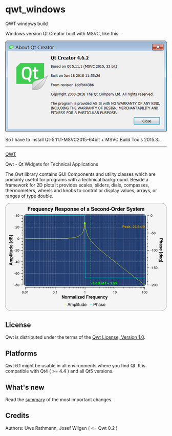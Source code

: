 # qwt_windows

QWT windows build


Windows version Qt Creator built with MSVC, like this:

![Version](qt-creator-opensource-windows-4.6.2.png)

So I have to install Qt-5.11.1-MSVC2015-64bit + MSVC Build Tools 2015.3...


-----

[QWT](http://qwt.sourceforge.net/)

Qwt - Qt Widgets for Technical Applications

The Qwt library contains GUI Components and utility classes which are primarily useful for programs with a technical background. Beside a framework for 2D plots it provides scales, sliders, dials, compasses, thermometers, wheels and knobs to control or display values, arrays, or ranges of type double.


![Screenshoot](plot.png)

## License
Qwt is distributed under the terms of the [Qwt License, Version 1.0](http://qwt.sourceforge.net/qwtlicense.html).

## Platforms
Qwt 6.1 might be usable in all environments where you find Qt. It is compatible with Qt4 ( >= 4.4 ) and all Qt5 versions.

## What's new
Read the [summary](http://qwt.sourceforge.net/qwtchangelog.html) of the most important changes.

## Credits
Authors: Uwe Rathmann, Josef Wilgen ( <= Qwt 0.2 )


